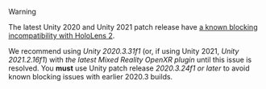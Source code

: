 <!-- UNCOMMENT THE FOLLOWING WHEN THERE IS A BLOCKING ISSUE WITH THE LATEST UNITY VERSION: -->
> [!WARNING]
> The latest Unity 2020 and Unity 2021 patch release have [a known blocking incompatibility with HoloLens 2](known-issues.md).
>
> We recommend using *Unity 2020.3.31f1* (or, if using Unity 2021, *Unity 2021.2.16f1*) with *the latest Mixed Reality OpenXR plugin* until this issue is resolved.  You **must** use Unity patch release *2020.3.24f1 or later* to avoid known blocking issues with earlier 2020.3 builds.

<!-- UNCOMMENT THE FOLLOWING WHEN THE CURRENT UNITY VERSION HAS NO BLOCKING ISSUE: -->
<!-- > [!INFO]
> We recommend using *the latest Unity 2020.3 patch release* (or, if using Unity 2021, *the latest Unity 2021.2 patch release*) with *the latest Mixed Reality OpenXR plugin*.  You **must** use Unity patch release *2020.3.24f1 or later* to avoid known blocking issues with earlier 2020.3 builds. -->